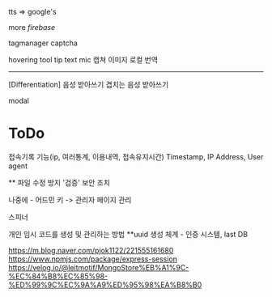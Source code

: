 tts => google's

more *firebase*

tagmanager
captcha

hovering tool tip text
mic
캡쳐 이미지 로컬 번역

---

[Differentiation]
음성 받아쓰기
겹치는 음성 받아쓰기

modal

# ToDo

접속기록 기능(ip, 여러통계, 이용내역, 접속유지시간) Timestamp, IP Address, User agent


** 파일 수정 방지 '검증' 보안 조치

나중에 - 어드민 키 -> 관리자 페이지 관리

스피너

개인 임시 코드를 생성 및 관리하는 방법
**uuid 생성 체계 - 인증 시스템, last DB

https://m.blog.naver.com/pjok1122/221555161680
https://www.npmjs.com/package/express-session
https://velog.io/@leitmotif/MongoStore%EB%A1%9C-%EC%84%B8%EC%85%98-%ED%99%9C%EC%9A%A9%ED%95%98%EA%B8%B0


